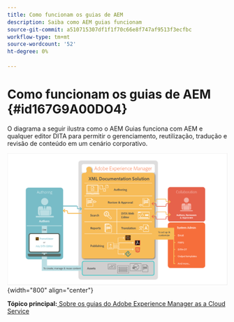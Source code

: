 ```yaml
---
title: Como funcionam os guias de AEM
description: Saiba como AEM guias funcionam
source-git-commit: a510715307df1f1f70c66e8f747af9513f3ecfbc
workflow-type: tm+mt
source-wordcount: '52'
ht-degree: 0%

---
```



# Como funcionam os guias de AEM {#id167G9A00DO4}

O diagrama a seguir ilustra como o AEM Guias funciona com AEM e qualquer editor DITA para permitir o gerenciamento, reutilização, tradução e revisão de conteúdo em um cenário corporativo.

![](images/xml-add-on-how-it-works.png){width="800" align="center"}


**Tópico principal:**[ Sobre os guias do Adobe Experience Manager as a Cloud Service](intro.md)

